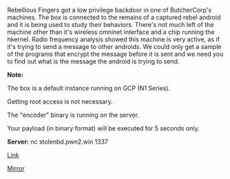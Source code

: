 
Rebellious Fingers got a low privilege backdoor in one of ButcherCorp's machines. The box is connected to the remains of a captured rebel android and it is being used to study their behaviors. There's not much left of the machine other than it's wireless omninet interface and a chip running the hkernel. Radio frequency analysis showed this machine is very active, as if it's trying to send a message to other androids. We could only get a sample of the programs that encrypt the message before it is sent and we need you to find out what is the message the android is trying to send.

**Note:** 

The box is a default instance running on GCP (N1 Series).

Getting root access is not necessary.

The "encoder" binary is running on the server.

Your payload (in binary format) will be executed for 5 seconds only.

**Server:** nc stolenbd.pwn2.win 1337

[Link](https://static.pwn2win.party/stolen_backdoor_0e0064acfb07b8c644c57e07c4c7d6c711fda3186c77d20b96e30b9a71b8f4e1.tar.gz)

[Mirror](https://storage.cloud.google.com/pwn2win-files/stolen_backdoor_0e0064acfb07b8c644c57e07c4c7d6c711fda3186c77d20b96e30b9a71b8f4e1.tar.gz)
